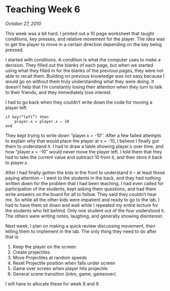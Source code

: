 # Teaching Week 6

_October 27, 2010_

This week was a bit hard. I printed out a 10 page worksheet that taught
conditions, key presses, and relative movement for the player. The idea was to
get the player to move in a certain direction depending on the key being
pressed.

I started with conditions. A condition is what the computer uses to make a
decision. They filled out the blanks of each page, but when we started using
what they filled in for the blanks of the previous pages, they were not able to
recall them. Building on previous knowledge was not easy because I would go on
without them truly understanding what they were doing. It doesn’t help that I’m
constantly losing their attention when they turn to talk to their friends, and
they immediately lose interest.

I had to go back when they couldn’t write down the code for moving a player left:

```
if key(“left”) then
	player.x = player.x – 10
end
```

They kept trying to write down “player.x = -10″. After a few failed attempts to
explain why that would place the player at x = -10, I believe I finally got
them to understand it. I had to draw a table showing player.x over time, and
how “player.x = -10″ would never move the player left. I told them that they
had to take the current value and subtract 10 from it, and then store it back
to player.x.

After I had finally gotten the kids in the front to understand it – at least
those paying attention – I went to the students in the back, and they had
nothing written down for the problem that I had been teaching. I had even
called for participation of the students, kept asking them questions, and had
them write answers on the board for all to follow. They said they couldn’t hear
me. So while all the other kids were impatient and ready to go to the lab, I
had to have them sit down and wait while I repeated my entire lecture for the
students who fell behind. Only one student out of the four understood it. The
others were writing notes, laughing, and generally showing disinterest.

Next week, I plan on making a quick review discussing movement, then telling them to implement in the lab. The only thing they need to do after that is:

1. Keep the player on the screen
2. Create projectiles
3. Move Projectiles at random speeds
4. Reset Projectile position when falls under screen
5. Game over screen when player hits projectile
6. General scene transition (intro, game, gameover)

I will have to allocate these for week 8 and 9.
